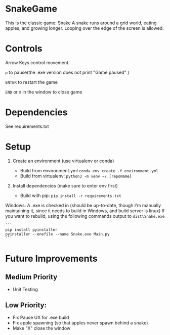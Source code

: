 # SnakeGame
This is the classic game: Snake
A snake runs around a grid world, eating apples, and growing longer. Looping over the edge of the screen is allowed.

# Controls
Arrow Keys control movement.

`p` to pause(the .exe version does not print "Game paused" )

`ENTER` to restart the game

`END` or `X` in the window to close game

# Dependencies
See requirements.txt

# Setup
1) Create an environment (use virtualenv or conda)
    - Build from environment.yml
    `conda env create -f environment.yml` 
    - Build from virtualenv:
    `python3 -m venv ~/.[repoName]`

2) Install dependencies (make sure to enter env first)
    - Build with pip: `pip install -r requirements.txt`

Windows:
    A .exe is checked in (should be up-to-date, though I'm manually maintaining it,
    since it needs to build in Windows, and build server is linux)
    If you want to rebuild, using the following commands output to `dist\Snake.exe`

    ```	
    pip install pyinstaller
	pyinstaller --onefile --name Snake.exe Main.py
	```

# Future Improvements

## Medium Priority
- Unit Testing

## Low Priority:
- Fix Pause UX for .exe build
- Fix apple spawning (so that apples never spawn behind a snake)
- Make "X" close the window